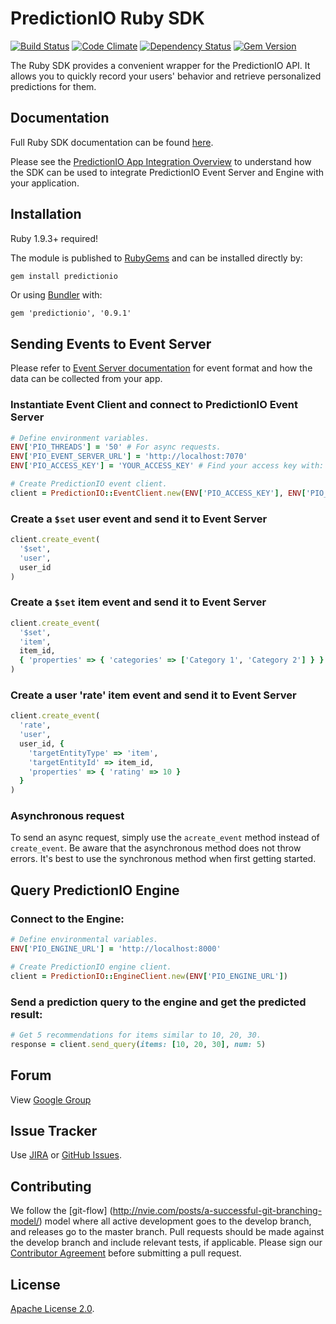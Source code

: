 # PredictionIO Ruby SDK

[![Build Status](https://travis-ci.org/PredictionIO/PredictionIO-Ruby-SDK.svg?branch=develop)](https://travis-ci.org/PredictionIO/PredictionIO-Ruby-SDK)
[![Code Climate](https://codeclimate.com/github/PredictionIO/PredictionIO-Ruby-SDK.png)](https://codeclimate.com/github/PredictionIO/PredictionIO-Ruby-SDK)
[![Dependency Status](https://gemnasium.com/PredictionIO/PredictionIO-Ruby-SDK.svg)](https://gemnasium.com/PredictionIO/PredictionIO-Ruby-SDK)
[![Gem Version](https://badge.fury.io/rb/predictionio.svg)](http://badge.fury.io/rb/predictionio)

The Ruby SDK provides a convenient wrapper for the PredictionIO API.
It allows you to quickly record your users' behavior
and retrieve personalized predictions for them.

## Documentation

Full Ruby SDK documentation can be found [here](http://docs.prediction.io/ruby/api/PredictionIO.html).

Please see the [PredictionIO App Integration Overview](http://docs.prediction.io/appintegration/) to understand how the SDK can be used to integrate PredictionIO Event Server and Engine with your application.

## Installation

Ruby 1.9.3+ required!

The module is published to [RubyGems](http://rubygems.org/gems/predictionio) and can be installed directly by:

```sh
gem install predictionio
```

Or using [Bundler](http://bundler.io/) with:

```
gem 'predictionio', '0.9.1'
```

## Sending Events to Event Server

Please refer to [Event Server documentation](https://docs.prediction.io/datacollection/) for event format and how the data can be collected from your app.

### Instantiate Event Client and connect to PredictionIO Event Server

```ruby
# Define environment variables.
ENV['PIO_THREADS'] = '50' # For async requests.
ENV['PIO_EVENT_SERVER_URL'] = 'http://localhost:7070'
ENV['PIO_ACCESS_KEY'] = 'YOUR_ACCESS_KEY' # Find your access key with: `$ pio app list`.

# Create PredictionIO event client.
client = PredictionIO::EventClient.new(ENV['PIO_ACCESS_KEY'], ENV['PIO_EVENT_SERVER_URL'], Integer(ENV['PIO_THREADS']))
```

### Create a `$set` user event and send it to Event Server

```ruby
client.create_event(
  '$set',
  'user',
  user_id
)

```

### Create a `$set` item event and send it to Event Server

```ruby
client.create_event(
  '$set',
  'item',
  item_id,
  { 'properties' => { 'categories' => ['Category 1', 'Category 2'] } }
)
```

### Create a user 'rate' item event and send it to Event Server

```ruby
client.create_event(
  'rate',
  'user',
  user_id, {
    'targetEntityType' => 'item',
    'targetEntityId' => item_id,
    'properties' => { 'rating' => 10 }
  }
)
```

### Asynchronous request

To send an async request, simply use the `acreate_event` method instead of `create_event`. Be aware that the
asynchronous method does not throw errors. It's best to use the synchronous method when first getting started.

## Query PredictionIO Engine

### Connect to the Engine:

```ruby
# Define environmental variables.
ENV['PIO_ENGINE_URL'] = 'http://localhost:8000'

# Create PredictionIO engine client.
client = PredictionIO::EngineClient.new(ENV['PIO_ENGINE_URL'])
```

### Send a prediction query to the engine and get the predicted result:

```ruby
# Get 5 recommendations for items similar to 10, 20, 30.
response = client.send_query(items: [10, 20, 30], num: 5)
```

## Forum

View [Google Group](https://groups.google.com/group/predictionio-user)

## Issue Tracker

Use [JIRA](https://predictionio.atlassian.net) or [GitHub Issues](https://github.com/PredictionIO/PredictionIO-Ruby-SDK/issues).

## Contributing

We follow the [git-flow]
(http://nvie.com/posts/a-successful-git-branching-model/) model where all
active development goes to the develop branch, and releases go to the master
branch. Pull requests should be made against the develop branch and include
relevant tests, if applicable. Please sign
our [Contributor Agreement](http://prediction.io/cla) before submitting a pull request.

## License

[Apache License 2.0](http://www.apache.org/licenses/LICENSE-2.0).
